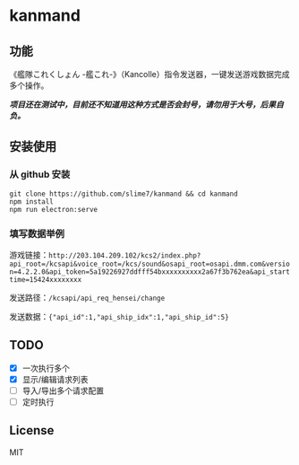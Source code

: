 # kanmand

## 功能

《艦隊これくしょん -艦これ-》（Kancolle）指令发送器，一键发送游戏数据完成多个操作。

***项目还在测试中，目前还不知道用这种方式是否会封号，请勿用于大号，后果自负。***

## 安装使用

### 从 github 安装
```
git clone https://github.com/slime7/kanmand && cd kanmand
npm install
npm run electron:serve
```

### 填写数据举例
游戏链接：`http://203.104.209.102/kcs2/index.php?api_root=/kcsapi&voice_root=/kcs/sound&osapi_root=osapi.dmm.com&version=4.2.2.0&api_token=5a19226927ddfff54bxxxxxxxxxx2a67f3b762ea&api_starttime=15424xxxxxxxx`

发送路径：`/kcsapi/api_req_hensei/change`

发送数据：`{"api_id":1,"api_ship_idx":1,"api_ship_id":5}`

## TODO

- [x] 一次执行多个
- [x] 显示/编辑请求列表
- [ ] 导入/导出多个请求配置
- [ ] 定时执行

## License

MIT